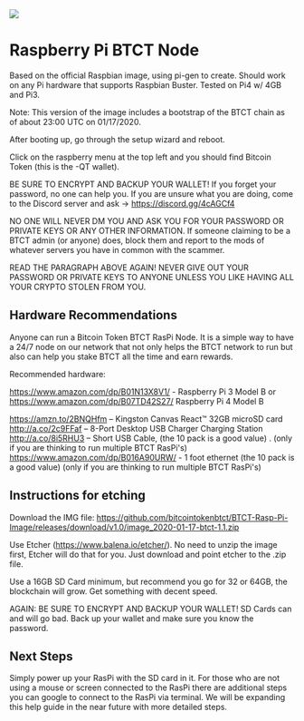 <img src="https://raw.githubusercontent.com/bitcointokenbtct/Official-Images/master/raspinode.jpg">

# Raspberry Pi BTCT Node

Based on the official Raspbian image, using pi-gen to create. Should work on any Pi hardware that supports Raspbian Buster. Tested on Pi4 w/ 4GB and Pi3.

Note: This version of the image includes a bootstrap of the BTCT chain as of about 23:00 UTC on 01/17/2020.

After booting up, go through the setup wizard and reboot.

Click on the raspberry menu at the top left and you should find Bitcoin Token (this is the -QT wallet).

BE SURE TO ENCRYPT AND BACKUP YOUR WALLET! If you forget your password, no one can help you. If you are unsure what you are doing, come to the Discord server and ask -> https://discord.gg/4cAGCf4

NO ONE WILL NEVER DM YOU AND ASK YOU FOR YOUR PASSWORD OR PRIVATE KEYS OR ANY OTHER INFORMATION. If someone claiming to be a BTCT admin (or anyone) does, block them and report to the mods of whatever servers you have in common with the scammer.

READ THE PARAGRAPH ABOVE AGAIN! NEVER GIVE OUT YOUR PASSWORD OR PRIVATE KEYS TO ANYONE UNLESS YOU LIKE HAVING ALL YOUR CRYPTO STOLEN FROM YOU.

## Hardware Recommendations

Anyone can run a Bitcoin Token BTCT RasPi Node. It is a simple way to have a 24/7 node on our network that not only helps the BTCT network to run but also can help you stake BTCT all the time and earn rewards.

Recommended hardware:

https://www.amazon.com/dp/B01N13X8V1/ - Raspberry Pi 3 Model B
or
https://www.amazon.com/dp/B07TD42S27/ Raspberry Pi 4 Model B

https://amzn.to/2BNQHfm – Kingston Canvas React™ 32GB microSD card
http://a.co/2c9FFaf – 8-Port Desktop USB Charger Charging Station
http://a.co/8i5RHU3 – Short USB Cable, (the 10 pack is a good value) . (only if you are thinking to run multiple BTCT RasPi's)
https://www.amazon.com/dp/B016A90URW/ - 1 foot ethernet (the 10 pack is a good value) (only if you are thinking to run multiple BTCT RasPi's)



## Instructions for etching

Download the IMG file: https://github.com/bitcointokenbtct/BTCT-Rasp-Pi-Image/releases/download/v1.0/image_2020-01-17-btct-1.1.zip

Use Etcher (https://www.balena.io/etcher/). No need to unzip the image first, Etcher will do that for you. Just download and point etcher to the .zip file.

Use a 16GB SD Card minimum, but recommend you go for 32 or 64GB, the blockchain will grow. Get something with decent speed.

AGAIN: BE SURE TO ENCRYPT AND BACKUP YOUR WALLET! SD Cards can and will go bad. Back up your wallet and make sure you know the password.


## Next Steps

Simply power up your RasPi with the SD card in it. For those who are not using a mouse or screen connected to the RasPi there are additional steps you can google to connect to the RasPi via terminal. We will be expanding this help guide in the near future with more detailed steps.

